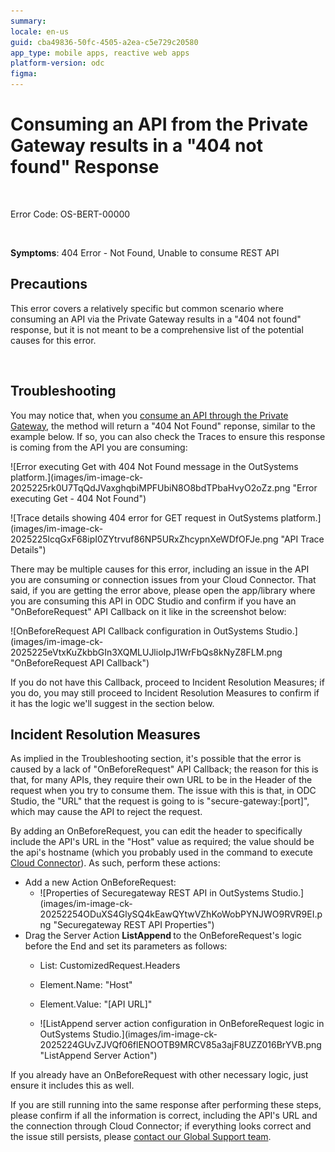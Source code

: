```yaml
---
summary: 
locale: en-us
guid: cba49836-50fc-4505-a2ea-c5e729c20580
app_type: mobile apps, reactive web apps
platform-version: odc
figma:
---
```


<h1>Consuming an API from the Private Gateway results in a "404 not found" Response</h1>
<p>
<br/>
</p>
<p>Error Code: OS-BERT-00000</p>
<p>
<br/>
</p>
<p>
<strong>Symptoms</strong>: 404 Error - Not Found, Unable to consume REST API</p>
<h2>Precautions</h2>
<p>This error covers a relatively specific but common scenario where consuming an API via the Private Gateway results in a "404 not found" response, but it is not meant to be a comprehensive list of the potential causes for this error.</p>
<p>
<br/>
</p>
<h2>Troubleshooting</h2>
<p>You may notice that, when you <a href="https://success.outsystems.com/documentation/outsystems_developer_cloud/managing_outsystems_platform_and_apps/configure_a_private_gateway_to_your_network/#use-endpoints-in-your-apps" target="_blank" rel="noopener noreferrer">consume an API through the Private Gateway</a>, the method will return a "404 Not Found" reponse, similar to the example below. If so, you can also check the Traces to ensure this response is coming from the API you are consuming:</p>
<p>
![Error executing Get with 404 Not Found message in the OutSystems platform.](images/im-image-ck-2025225rk0U7TqQdJVaxghqbiMPFUbiN8O8bdTPbaHvyO2oZz.png "Error executing Get - 404 Not Found")
</p>
<p>
![Trace details showing 404 error for GET request in OutSystems platform.](images/im-image-ck-2025225lcqGxF68ipI0ZYtrvuf86NP5URxZhcypnXeWDfOFJe.png "API Trace Details")
</p>
<p>There may be multiple causes for this error, including an issue in the API you are consuming or connection issues from your Cloud Connector. That said, if you are getting the error above, please open the app/library where you are consuming this API in ODC Studio and confirm if you have an "OnBeforeRequest" API Callback on it like in the screenshot below:</p>
<p>
![OnBeforeRequest API Callback configuration in OutSystems Studio.](images/im-image-ck-2025225eVtxKuZkbbGIn3XQMLUJlioIpJ1WrFbQs8kNyZ8FLM.png "OnBeforeRequest API Callback")
</p>
<p>If you do not have this Callback, proceed to Incident Resolution Measures; if you do, you may still proceed to Incident Resolution Measures to confirm if it has the logic we'll suggest in the section below.</p>
<h2>Incident Resolution Measures</h2>
<p>As implied in the Troubleshooting section, it's possible that the error is caused by a lack of "OnBeforeRequest" API Callback; the reason for this is that, for many APIs, they require their own URL to be in the Header of the request when you try to consume them. The issue with this is that, in ODC Studio, the "URL" that the request is going to is "secure-gateway:[port]", which may cause the API to reject the request.</p>
<p>By adding an OnBeforeRequest, you can edit the header to specifically include the API's URL in the "Host" value as required; the value should be the api's hostname (which you probably used in the command to execute <a href="https://github.com/OutSystems/cloud-connector" target="_blank" rel="noopener noreferrer">Cloud Connector</a>). As such, perform these actions:</p>
<ul>
    <li>Add a new Action OnBeforeRequest:<ul>
    <li>
        ![Properties of Securegateway REST API in OutSystems Studio.](images/im-image-ck-20252254ODuXS4GlySQ4kEawQYtwVZhKoWobPYNJWO9RVR9EI.png "Securegateway REST API Properties")
        </li>
    </ul>
</li>
<li>Drag the Server Action <strong>ListAppend </strong>to the OnBeforeRequest's logic before the End and set its parameters as follows:<ul>
<li>
    <p>List: CustomizedRequest.Headers</p>
</li>
<li>
    <p>Element.Name: "Host"</p>
</li>
<li>
    <p>Element.Value: "[API URL]"</p>
</li>
<li>
    <p>
    ![ListAppend server action configuration in OnBeforeRequest logic in OutSystems Studio.](images/im-image-ck-2025224GUvZJVQf06flENOOTB9MRCV85a3ajF8UZZ016BrYVB.png "ListAppend Server Action")
    </p>
</li>
</ul>
</li>
</ul>
<p>If you already have an OnBeforeRequest with other necessary logic, just ensure it includes this as well.</p>
<p>If you are still running into the same response after performing these steps, please confirm if all the information is correct, including the API's URL and the connection through Cloud Connector; if everything looks correct and the issue still persists, please <a href="https://success.outsystems.com/support/home/" target="_blank" rel="noopener noreferrer">contact our Global Support team</a>.</p>